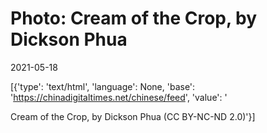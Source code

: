 # Photo: Cream of the Crop, by Dickson Phua

2021-05-18

[{'type': 'text/html', 'language': None, 'base': 'https://chinadigitaltimes.net/chinese/feed', 'value': '&nbsp;

Cream of the Crop, by Dickson Phua (CC BY-NC-ND 2.0)'}]